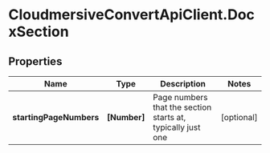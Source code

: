 # CloudmersiveConvertApiClient.DocxSection

## Properties
Name | Type | Description | Notes
------------ | ------------- | ------------- | -------------
**startingPageNumbers** | **[Number]** | Page numbers that the section starts at, typically just one | [optional] 


